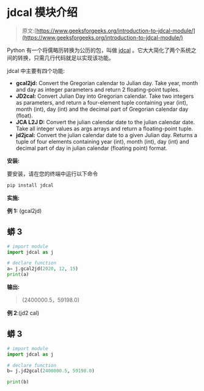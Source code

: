 # jdcal 模块介绍

> 原文:[https://www.geeksforgeeks.org/introduction-to-jdcal-module/](https://www.geeksforgeeks.org/introduction-to-jdcal-module/)

Python 有一个将儒略历转换为公历的包，叫做 [jdcal](https://pypi.org/project/jdcal/) 。它大大简化了两个系统之间的转换，只需几行代码就足以实现该功能。

jdcal 中主要有四个功能:

*   **gcal2jd:** Convert the Gregorian calendar to Julian day. Take year, month and day as integer parameters and return 2 floating-point tuples.
*   **JD2cal:** Convert Julian Day into Gregorian calendar. Take two integers as parameters, and return a four-element tuple containing year (int), month (int), day (int) and the decimal part of Gregorian calendar day (float).
*   **JCA L2J D:** Convert the julian calendar date to the julian calendar date. Take all integer values as args arrays and return a floating-point tuple.
*   **jd2jcal:** Convert the julian calendar date to a given Julian day. Returns a tuple of four elements containing year (int), month (int), day (int) and decimal part of day in julian calendar (floating point) format.

**安装:**

要安装，请在您的终端中运行以下命令

```py
pip install jdcal

```

**实施:**

**例 1:** (gcal2jd)

## 蟒 3

```py
# import module
import jdcal as j

# declare function
a= j.gcal2jd(2020, 12, 15) 
print(a) 
```

**输出:**

> (2400000.5，59198.0)

**例 2**:(jd2 cal)

## 蟒 3

```py
# import module
import jdcal as j

# declare function
b= j.jd2gcal(2400000.5, 59198.0)

print(b)
```